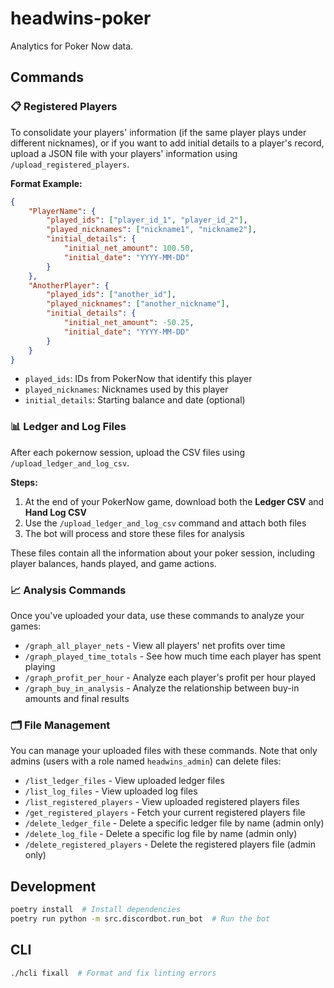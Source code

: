 # headwins-poker

Analytics for Poker Now data.

## Commands

### 📋 Registered Players

To consolidate your players' information (if the same player plays under different nicknames), or if you want to add initial details to a player's record, upload a JSON file with your players' information using `/upload_registered_players`.

**Format Example:**
```json
{
    "PlayerName": {
        "played_ids": ["player_id_1", "player_id_2"],
        "played_nicknames": ["nickname1", "nickname2"],
        "initial_details": {
            "initial_net_amount": 100.50,
            "initial_date": "YYYY-MM-DD"
        }
    },
    "AnotherPlayer": {
        "played_ids": ["another_id"],
        "played_nicknames": ["another_nickname"],
        "initial_details": {
            "initial_net_amount": -50.25,
            "initial_date": "YYYY-MM-DD"
        }
    }
}
```

- `played_ids`: IDs from PokerNow that identify this player
- `played_nicknames`: Nicknames used by this player
- `initial_details`: Starting balance and date (optional)

### 📊 Ledger and Log Files

After each pokernow session, upload the CSV files using `/upload_ledger_and_log_csv`.

**Steps:**
1. At the end of your PokerNow game, download both the **Ledger CSV** and **Hand Log CSV**
2. Use the `/upload_ledger_and_log_csv` command and attach both files
3. The bot will process and store these files for analysis

These files contain all the information about your poker session, including player balances, hands played, and game actions.

### 📈 Analysis Commands

Once you've uploaded your data, use these commands to analyze your games:

- `/graph_all_player_nets` - View all players' net profits over time
- `/graph_played_time_totals` - See how much time each player has spent playing
- `/graph_profit_per_hour` - Analyze each player's profit per hour played
- `/graph_buy_in_analysis` - Analyze the relationship between buy-in amounts and final results

### 🗂️ File Management

You can manage your uploaded files with these commands. Note that only admins (users with a role named `headwins_admin`) can delete files:

- `/list_ledger_files` - View uploaded ledger files
- `/list_log_files` - View uploaded log files
- `/list_registered_players` - View uploaded registered players files
- `/get_registered_players` - Fetch your current registered players file
- `/delete_ledger_file` - Delete a specific ledger file by name (admin only)
- `/delete_log_file` - Delete a specific log file by name (admin only)
- `/delete_registered_players` - Delete the registered players file (admin only)

## Development

```bash
poetry install  # Install dependencies
poetry run python -m src.discordbot.run_bot  # Run the bot
```

## CLI

```bash
./hcli fixall  # Format and fix linting errors
```

